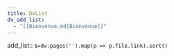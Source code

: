 ```yaml
---
title: DvList
dv_add_list: 
  - "[[Bienvenue.md|Bienvenue]]"
---
```


add_list:: `$=dv.pages('').map(p => p.file.link).sort()`